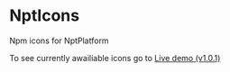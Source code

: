 # NptIcons
Npm icons for NptPlatform

To see currently awailiable icons go to [Live demo (v1.0.1)](https://eib71.csb.app/)